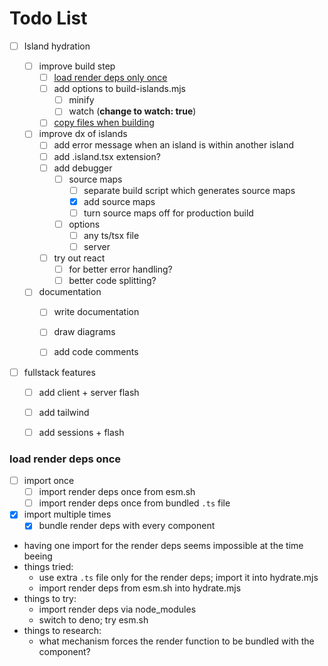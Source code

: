 # Todo List
- [ ] Island hydration

	- [ ] improve build step
		- [ ] [load render deps only once](#load-render-deps-once)
		- [ ] add options to build-islands.mjs
			- [ ] minify
			- [ ] watch (**change to watch: true**)
		- [ ] [copy files when building](https://www.npmjs.com/package/esbuild-plugin-copy?ref=blog.bitbriks.com)

	- [ ] improve dx of islands
		- [ ] add error message when an island is within another island
		- [ ] add .island.tsx extension?
		- [ ] add debugger
			- [ ] source maps
				- [ ] separate build script which generates source maps
				- [x] add source maps
				- [ ] turn source maps off for production build
			- [ ] options
				- [ ] any ts/tsx file
				- [ ] server
		- [ ] try out react
			- [ ] for better error handling?
			- [ ] better code splitting?

	- [ ] documentation
		- [ ] write documentation
		- [ ] draw diagrams
		- [ ] add code comments


- [ ] fullstack features
	- [ ] add client + server flash
	- [ ] add tailwind
	- [ ] add sessions + flash


### load render deps once
- [ ] import once
	- [ ] import render deps once from esm.sh
	- [ ] import render deps once from bundled `.ts` file
- [x] import multiple times
	- [x] bundle render deps with every component

* having one import for the render deps seems impossible at the time beeing
* things tried:
	* use extra `.ts` file only for the render deps; import it into hydrate.mjs
	* import render deps from esm.sh into hydrate.mjs
* things to try:
	* import render deps via node_modules
	* switch to deno; try esm.sh
* things to research:
	* what mechanism forces the render function to be bundled with the component?